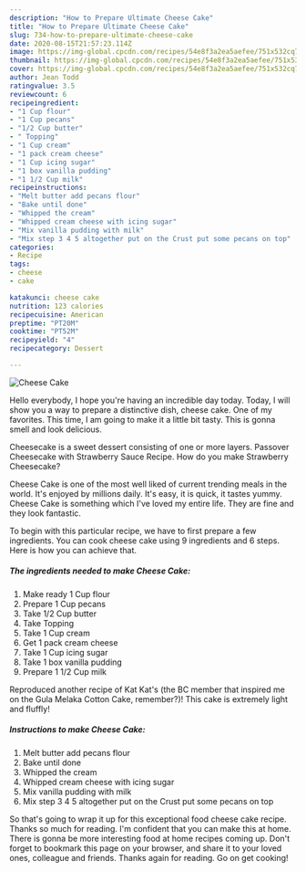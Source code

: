 ```yaml
---
description: "How to Prepare Ultimate Cheese Cake"
title: "How to Prepare Ultimate Cheese Cake"
slug: 734-how-to-prepare-ultimate-cheese-cake
date: 2020-08-15T21:57:23.114Z
image: https://img-global.cpcdn.com/recipes/54e8f3a2ea5aefee/751x532cq70/cheese-cake-recipe-main-photo.jpg
thumbnail: https://img-global.cpcdn.com/recipes/54e8f3a2ea5aefee/751x532cq70/cheese-cake-recipe-main-photo.jpg
cover: https://img-global.cpcdn.com/recipes/54e8f3a2ea5aefee/751x532cq70/cheese-cake-recipe-main-photo.jpg
author: Jean Todd
ratingvalue: 3.5
reviewcount: 6
recipeingredient:
- "1 Cup flour"
- "1 Cup pecans"
- "1/2 Cup butter"
- " Topping"
- "1 Cup cream"
- "1 pack cream cheese"
- "1 Cup icing sugar"
- "1 box vanilla pudding"
- "1 1/2 Cup milk"
recipeinstructions:
- "Melt butter add pecans flour"
- "Bake until done"
- "Whipped the cream"
- "Whipped cream cheese with icing sugar"
- "Mix vanilla pudding with milk"
- "Mix step 3 4 5 altogether put on the Crust put some pecans on top"
categories:
- Recipe
tags:
- cheese
- cake

katakunci: cheese cake 
nutrition: 123 calories
recipecuisine: American
preptime: "PT20M"
cooktime: "PT52M"
recipeyield: "4"
recipecategory: Dessert

---
```



![Cheese Cake](https://img-global.cpcdn.com/recipes/54e8f3a2ea5aefee/751x532cq70/cheese-cake-recipe-main-photo.jpg)

Hello everybody, I hope you're having an incredible day today. Today, I will show you a way to prepare a distinctive dish, cheese cake. One of my favorites. This time, I am going to make it a little bit tasty. This is gonna smell and look delicious.

Cheesecake is a sweet dessert consisting of one or more layers. Passover Cheesecake with Strawberry Sauce Recipe. How do you make Strawberry Cheesecake?

Cheese Cake is one of the most well liked of current trending meals in the world. It's enjoyed by millions daily. It's easy, it is quick, it tastes yummy. Cheese Cake is something which I've loved my entire life. They are fine and they look fantastic.


To begin with this particular recipe, we have to first prepare a few ingredients. You can cook cheese cake using 9 ingredients and 6 steps. Here is how you can achieve that.

<!--inarticleads1-->

##### The ingredients needed to make Cheese Cake:

1. Make ready 1 Cup flour
1. Prepare 1 Cup pecans
1. Take 1/2 Cup butter
1. Take  Topping
1. Take 1 Cup cream
1. Get 1 pack cream cheese
1. Take 1 Cup icing sugar
1. Take 1 box vanilla pudding
1. Prepare 1 1/2 Cup milk


Reproduced another recipe of Kat Kat&#39;s (the BC member that inspired me on the Gula Melaka Cotton Cake, remember?)! This cake is extremely light and fluffly! 

<!--inarticleads2-->

##### Instructions to make Cheese Cake:

1. Melt butter add pecans flour
1. Bake until done
1. Whipped the cream
1. Whipped cream cheese with icing sugar
1. Mix vanilla pudding with milk
1. Mix step 3 4 5 altogether put on the Crust put some pecans on top




So that's going to wrap it up for this exceptional food cheese cake recipe. Thanks so much for reading. I'm confident that you can make this at home. There is gonna be more interesting food at home recipes coming up. Don't forget to bookmark this page on your browser, and share it to your loved ones, colleague and friends. Thanks again for reading. Go on get cooking!

